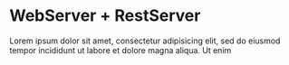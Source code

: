 # WebServer + RestServer

Lorem ipsum dolor sit amet, consectetur adipisicing elit, sed do eiusmod tempor incididunt ut labore et dolore magna aliqua. Ut enim
